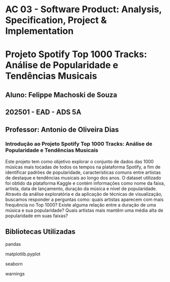 # **AC 03 - Software Product: Analysis, Specification, Project & Implementation**

# **Projeto Spotify Top 1000 Tracks: Análise de Popularidade e Tendências Musicais**

## Aluno: Felippe Machoski de Souza

## **202501 - EAD - ADS 5A**

## Professor: Antonio de Oliveira Dias

### **Introdução ao Projeto Spotify Top 1000 Tracks: Análise de Popularidade e Tendências Musicais**

Este projeto tem como objetivo explorar o conjunto de dados das 1000 músicas mais tocadas de todos os tempos na plataforma Spotify, a fim de identificar padrões de popularidade, características comuns entre artistas de destaque e tendências musicais ao longo dos anos. O dataset utilizado foi obtido da plataforma Kaggle e contém informações como nome da faixa, artista, data de lançamento, duração da música e nível de popularidade. Através da análise exploratória e da aplicação de técnicas de visualização, buscamos responder a perguntas como: quais artistas aparecem com mais frequência no Top 1000? Existe alguma relação entre a duração de uma música e sua popularidade? Quais artistas mais mantêm uma média alta de popularidade em suas faixas?

## **Bibliotecas Utilizadas**
pandas

matplotlib.pyplot

seaborn

warnings
